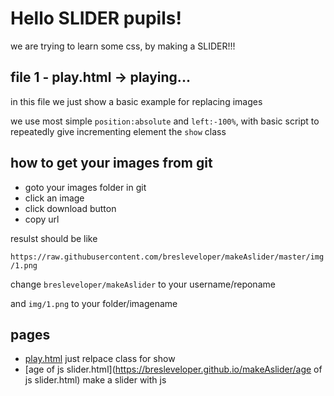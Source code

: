 # Hello SLIDER pupils!

we are trying to learn some css, by making a SLIDER!!!

## file 1 - play.html -> playing...
in this file we just show a basic example for replacing images

we use most simple `position:absolute` and `left:-100%`, with basic script to repeatedly give incrementing element the `show` class

## how to get your images from git
* goto your images folder in git
* click an image
* click download button
* copy url

resulst should be like

`https://raw.githubusercontent.com/bresleveloper/makeAslider/master/img/1.png`

change `bresleveloper/makeAslider` to your username/reponame

and `img/1.png` to your folder/imagename 


## pages

* [play.html](https://bresleveloper.github.io/makeAslider/play.html) just relpace class for show
* [age of js slider.html](https://bresleveloper.github.io/makeAslider/age of js slider.html) make a slider with js